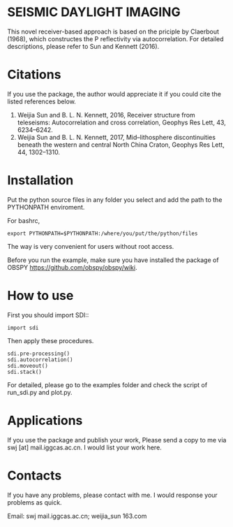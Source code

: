 SEISMIC DAYLIGHT IMAGING
========================

This novel receiver-based approach is based on the priciple by Claerbout (1968), 
which constructes the P reflectivity via autocorrelation. 
For detailed descriptions, please refer to Sun and Kennett (2016).

Citations
=========
If you use the package, the author would appreciate it if you could cite the listed references below.
1. Weijia Sun and B. L. N. Kennett, 2016, Receiver structure from teleseisms: Autocorrelation and cross correlation, Geophys Res Lett, 43, 6234–6242.
2. Weijia Sun and B. L. N. Kennett, 2017, Mid–lithosphere discontinuities beneath the western and central North China Craton, Geophys Res Lett, 44, 1302–1310.

Installation
============
Put the python source files in any folder you select and add the path to the PYTHONPATH enviroment.

For bashrc,

	export PYTHONPATH=$PYTHONPATH:/where/you/put/the/python/files
	
The way is very convenient for users without root access.

Before you run the example, make sure you have installed the package of OBSPY https://github.com/obspy/obspy/wiki.

How to use
==========
First you should import SDI::
	
	import sdi
	
Then apply these procedures.

	sdi.pre-processing()
	sdi.autocorrelation()
	sdi.moveout()
	sdi.stack()

For detailed, please go to the examples folder and check the script of run_sdi.py and plot.py.	

Applications
============
If you use the package and publish your work, Please send a copy to me via swj [at] mail.iggcas.ac.cn. I would list your work here.

Contacts
========
If you have any problems, please contact with me. I would response your problems as quick.

Email: swj <at> mail.iggcas.ac.cn; weijia_sun <at> 163.com